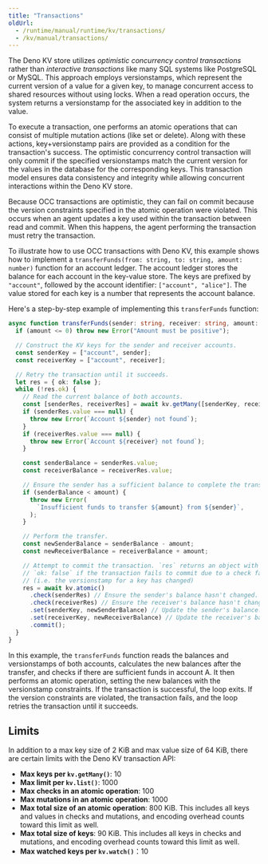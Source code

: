 ```yaml
---
title: "Transactions"
oldUrl:
  - /runtime/manual/runtime/kv/transactions/
  - /kv/manual/transactions/
---
```


<deno-admonition></deno-admonition>

The Deno KV store utilizes _optimistic concurrency control transactions_ rather
than _interactive transactions_ like many SQL systems like PostgreSQL or MySQL.
This approach employs versionstamps, which represent the current version of a
value for a given key, to manage concurrent access to shared resources without
using locks. When a read operation occurs, the system returns a versionstamp for
the associated key in addition to the value.

To execute a transaction, one performs an atomic operations that can consist of
multiple mutation actions (like set or delete). Along with these actions,
key+versionstamp pairs are provided as a condition for the transaction's
success. The optimistic concurrency control transaction will only commit if the
specified versionstamps match the current version for the values in the database
for the corresponding keys. This transaction model ensures data consistency and
integrity while allowing concurrent interactions within the Deno KV store.

Because OCC transactions are optimistic, they can fail on commit because the
version constraints specified in the atomic operation were violated. This occurs
when an agent updates a key used within the transaction between read and commit.
When this happens, the agent performing the transaction must retry the
transaction.

To illustrate how to use OCC transactions with Deno KV, this example shows how
to implement a `transferFunds(from: string, to: string, amount: number)`
function for an account ledger. The account ledger stores the balance for each
account in the key-value store. The keys are prefixed by `"account"`, followed
by the account identifier: `["account", "alice"]`. The value stored for each key
is a number that represents the account balance.

Here's a step-by-step example of implementing this `transferFunds` function:

```ts
async function transferFunds(sender: string, receiver: string, amount: number) {
  if (amount <= 0) throw new Error("Amount must be positive");

  // Construct the KV keys for the sender and receiver accounts.
  const senderKey = ["account", sender];
  const receiverKey = ["account", receiver];

  // Retry the transaction until it succeeds.
  let res = { ok: false };
  while (!res.ok) {
    // Read the current balance of both accounts.
    const [senderRes, receiverRes] = await kv.getMany([senderKey, receiverKey]);
    if (senderRes.value === null) {
      throw new Error(`Account ${sender} not found`);
    }
    if (receiverRes.value === null) {
      throw new Error(`Account ${receiver} not found`);
    }

    const senderBalance = senderRes.value;
    const receiverBalance = receiverRes.value;

    // Ensure the sender has a sufficient balance to complete the transfer.
    if (senderBalance < amount) {
      throw new Error(
        `Insufficient funds to transfer ${amount} from ${sender}`,
      );
    }

    // Perform the transfer.
    const newSenderBalance = senderBalance - amount;
    const newReceiverBalance = receiverBalance + amount;

    // Attempt to commit the transaction. `res` returns an object with
    // `ok: false` if the transaction fails to commit due to a check failure
    // (i.e. the versionstamp for a key has changed)
    res = await kv.atomic()
      .check(senderRes) // Ensure the sender's balance hasn't changed.
      .check(receiverRes) // Ensure the receiver's balance hasn't changed.
      .set(senderKey, newSenderBalance) // Update the sender's balance.
      .set(receiverKey, newReceiverBalance) // Update the receiver's balance.
      .commit();
  }
}
```

In this example, the `transferFunds` function reads the balances and
versionstamps of both accounts, calculates the new balances after the transfer,
and checks if there are sufficient funds in account A. It then performs an
atomic operation, setting the new balances with the versionstamp constraints. If
the transaction is successful, the loop exits. If the version constraints are
violated, the transaction fails, and the loop retries the transaction until it
succeeds.

## Limits

In addition to a max key size of 2 KiB and max value size of 64 KiB, there are
certain limits with the Deno KV transaction API:

- **Max keys per `kv.getMany()`**: 10
- **Max limit per `kv.list()`**: 1000
- **Max checks in an atomic operation**: 100
- **Max mutations in an atomic operation**: 1000
- **Max total size of an atomic operation**: 800 KiB. This includes all keys and
  values in checks and mutations, and encoding overhead counts toward this limit
  as well.
- **Max total size of keys**: 90 KiB. This includes all keys in checks and
  mutations, and encoding overhead counts toward this limit as well.
- **Max watched keys per `kv.watch()`**：10
